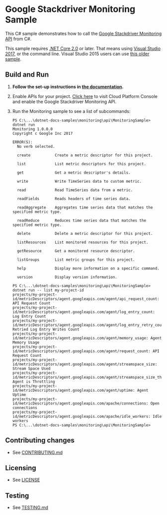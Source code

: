 # Google Stackdriver Monitoring Sample

This C# sample demonstrates how to call the
[Google Stackdriver Monitoring API](https://cloud.google.com/monitoring/docs) from C#.

This sample requires [.NET Core 2.0](
    https://www.microsoft.com/net/core) or later.  That means using
[Visual Studio 2017](
    https://www.visualstudio.com/), or the command line.  Visual Studio 2015 users
can use [this older sample](
    https://github.com/GoogleCloudPlatform/dotnet-docs-samples/tree/vs2015/monitoring/api).

## Build and Run

1.  **Follow the set-up instructions in [the documentation](https://cloud.google.com/dotnet/docs/setup).**

4.  Enable APIs for your project.
    [Click here](https://console.cloud.google.com/flows/enableapi?apiid=monitoring.googleapis.com&showconfirmation=true)
    to visit Cloud Platform Console and enable the Google Stackdriver Monitoring API.

10. Run the Monitoring sample to see a list of subcommands:
    ```
    PS C:\...\dotnet-docs-samples\monitoring\api\MonitoringSample> dotnet run
    Monitoring 1.0.0.0
    Copyright c Google Inc 2017

    ERROR(S):
      No verb selected.

      create           Create a metric descriptor for this project.

      list             List metric descriptors for this project.

      get              Get a metric descriptor's details.

      write            Write TimeSeries data to custom metric.

      read             Read TimeSeries data from a metric.

      readFields       Reads headers of time series data.

      readAggregate    Aggregates time series data that matches the specified metric type.

      readReduce       Reduces time series data that matches the specified metric type.

      delete           Delete a metric descriptor for this project.

      listResources    List monitored resources for this project.

      getResource      Get a monitored resource descriptor.

      listGroups       List metric groups for this project.

      help             Display more information on a specific command.

      version          Display version information.

    PS C:\...\dotnet-docs-samples\monitoring\api\MonitoringSample> dotnet run -- list my-project-id
    projects/my-project-id/metricDescriptors/agent.googleapis.com/agent/api_request_count: API Request Count
    projects/my-project-id/metricDescriptors/agent.googleapis.com/agent/log_entry_count: Log Entry Count
    projects/my-project-id/metricDescriptors/agent.googleapis.com/agent/log_entry_retry_count: Retried Log Entry Writes Count
    projects/my-project-id/metricDescriptors/agent.googleapis.com/agent/memory_usage: Agent Memory Usage
    projects/my-project-id/metricDescriptors/agent.googleapis.com/agent/request_count: API Request Count
    projects/my-project-id/metricDescriptors/agent.googleapis.com/agent/streamspace_size: Stream Space Used
    projects/my-project-id/metricDescriptors/agent.googleapis.com/agent/streamspace_size_throttling: Agent is Throttling
    projects/my-project-id/metricDescriptors/agent.googleapis.com/agent/uptime: Agent Uptime
    projects/my-project-id/metricDescriptors/agent.googleapis.com/apache/connections: Open connections
    projects/my-project-id/metricDescriptors/agent.googleapis.com/apache/idle_workers: Idle workers
    PS C:\...\dotnet-docs-samples\monitoring\api\MonitoringSample>
    ```

## Contributing changes

* See [CONTRIBUTING.md](../../../CONTRIBUTING.md)

## Licensing

* See [LICENSE](../../../LICENSE)

## Testing

* See [TESTING.md](../../../TESTING.md)
